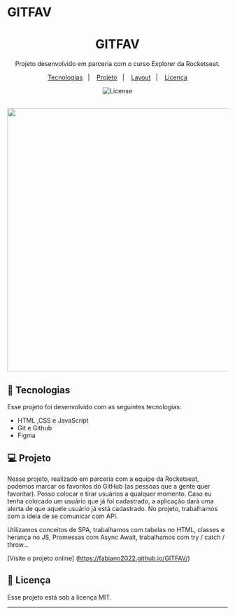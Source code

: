 # GITFAV

<h1 align="center"> GITFAV </h1>

<p align="center">
Projeto desenvolvido em parceria com o curso Explorer da Rocketseat.
</p>

<p align="center">
  <a href="#-tecnologias">Tecnologias</a>&nbsp;&nbsp;&nbsp;|&nbsp;&nbsp;&nbsp;
  <a href="#-projeto">Projeto</a>&nbsp;&nbsp;&nbsp;|&nbsp;&nbsp;&nbsp;
  <a href="#-layout">Layout</a>&nbsp;&nbsp;&nbsp;|&nbsp;&nbsp;&nbsp;
  <a href="#memo-licença">Licença</a>
</p>

<p align="center">
  <img alt="License" src="https://img.shields.io/static/v1?label=license&message=MIT&color=49AA26&labelColor=000000">
</p>

<br>

<div align="center">
<img src="https://github.com/Fabiano2022/GITFAV/assets/115079000/f9ae5684-d200-40a8-a41b-bff98a9cabe5" width="600px" />
</div>


## 🚀 Tecnologias

Esse projeto foi desenvolvido com as seguintes tecnologias:

- HTML ,CSS e JavaScript  
- Git e Github
- Figma


## 💻 Projeto

Nesse projeto, realizado em parceria com a equipe da Rocketseat, podemos marcar os favoritos do GitHub (as pessoas que a gente quer favoritar). Posso colocar e tirar usuários a qualquer momento. Caso eu tenha colocado um usuário que já foi cadastrado, a aplicação dará uma alerta de que aquele usuário já está cadastrado. No projeto, trabalhamos com a ideia de se comunicar com API.

Utilizamos conceitos de SPA, trabalhamos com tabelas no HTML, classes e herança no JS, Promessas com Async Await, trabalhamos com try / catch / throw...

[Visite o projeto online] (https://fabiano2022.github.io/GITFAV/) 


## :memo: Licença

Esse projeto está sob a licença MIT.

---
